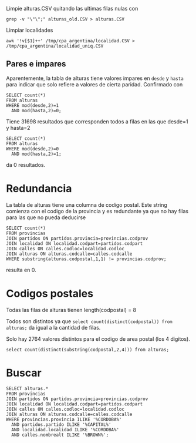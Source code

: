 Limpie alturas.CSV quitando las ultimas filas nulas con
```
grep -v "\"\";" alturas_old.CSV > alturas.CSV
```

Limpiar localidades
```
awk '!v[$1]++' /tmp/cpa_argentina/localidad.CSV > /tmp/cpa_argentina/localidad_uniq.CSV
```

## Pares e impares

Aparentemente, la tabla de alturas tiene valores impares en `desde` y `hasta` para
indicar que solo refiere a valores de cierta paridad. Confirmado con
```
SELECT count(*)
FROM alturas
WHERE mod(desde,2)=1
  AND mod(hasta,2)=0;
```
Tiene 31698 resultados que corresponden todos a filas en las que desde=1 y hasta=2

```
SELECT count(*)
FROM alturas
WHERE mod(desde,2)=0
  AND mod(hasta,2)=1;

```
da 0 resultados.


# Redundancia

La tabla de alturas tiene una columna de codigo postal. Este string comienza con el codigo de la provincia y
es redundante ya que no hay filas para las que no pueda deducirse
```
SELECT count(*)
FROM provincias
JOIN partidos ON partidos.provincia=provincias.codprov
JOIN localidad ON localidad.codpart=partidos.codpart
JOIN calles ON calles.codloc=localidad.codloc
JOIN alturas ON alturas.codcalle=calles.codcalle
WHERE substring(alturas.codpostal,1,1) != provincias.codprov;
```
resulta en 0.


# Codigos postales

Todas las filas de alturas tienen length(codpostal) = 8

Todos son distintos ya que `select count(distinct(codpostal)) from alturas;` da igual a la cantidad de filas.

Solo hay 2764 valores distintos para el codigo de area postal (los 4 digitos).
```
select count(distinct(substring(codpostal,2,4))) from alturas;
```

# Buscar

```
SELECT alturas.*
FROM provincias
JOIN partidos ON partidos.provincia=provincias.codprov
JOIN localidad ON localidad.codpart=partidos.codpart
JOIN calles ON calles.codloc=localidad.codloc
JOIN alturas ON alturas.codcalle=calles.codcalle
WHERE provincias.provincia ILIKE '%CORDOBA%'
  AND partidos.partido ILIKE '%CAPITAL%'
  AND localidad.localidad ILIKE '%CORDOBA%'
  AND calles.nombrealt ILIKE '%BROWN%';

```